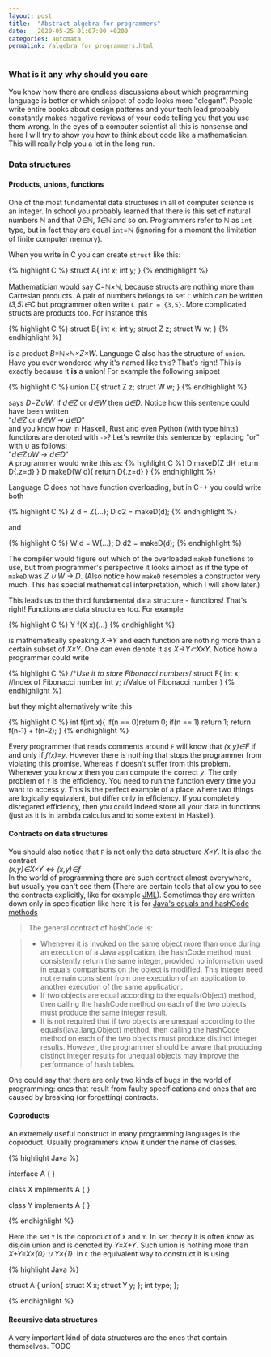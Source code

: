```yaml
---
layout: post
title:  "Abstract algebra for programmers"
date:   2020-05-25 01:07:00 +0200
categories: automata
permalink: /algebra_for_programmers.html
---
```


### What is it any why should you care

You know how there are endless discussions about which programming language is better or which snippet of code looks more "elegant". People write entire books about design patterns and your tech lead probably constantly makes negative reviews of your code telling you that you use them wrong. In the eyes of a computer scientist all this is nonsense and here I will try to show you how to think about code like a mathematician. This will really help you a lot in the long run.

### Data structures

#### Products, unions, functions

One of the most fundamental data structures in all of computer science is an integer. In school you probably learned that there is this set of natural numbers _&#8469;_ and that _0&isin;&#8469;_, _1&isin;&#8469;_ and so on. Programmers refer to _&#8469;_ as `int` type, but in fact they are equal `int`=_&#8469;_ (ignoring for a moment the limitation of finite computer memory). 

When you write in C you can create `struct` like this:

{% highlight C %}
struct A{
   int x;
   int y;
}
{% endhighlight %}

Mathematician would say _C=&#8469;&times;&#8469;_, because structs are nothing more than Cartesian products. A pair of numbers belongs to set `C` which can be written _(3,5)&isin;C_ but programmer often write `C pair = {3,5}`. More complicated structs are products too. For instance this

{% highlight C %}
struct B{
   int x;
   int y;
   struct Z z;
   struct W w;
}
{% endhighlight %}

is a product _B=&#8469;&times;&#8469;&times;Z&times;W_. Language C also has the structure of `union`. Have you ever wondered why it's named like this? That's right! This is exactly because it __is__ a union! For example the following snippet

{% highlight C %}
union D{
   struct Z z;
   struct W w;
}
{% endhighlight %}

says _D=Z&cup;W_. If _d&isin;Z_ or _d&isin;W_ then _d&isin;D_. Notice how this sentence could have been written  
"_d&isin;Z_ or _d&isin;W_ &rarr; _d&isin;D_"  
and you know how in Haskell, Rust and even Python (with type hints) functions are denoted with `->`? Let's rewrite this sentence by replacing "or" with &cup; as follows:  
"_d&isin;Z&cup;W_ &rarr; _d&isin;D_"  
A programmer would write this as:
{% highlight C %}
D makeD(Z d){ 
   return D{.z=d}
}
D makeD(W d){ 
   return D{.z=d}
}
{% endhighlight %}

Language C does not have function overloading, but in C++ you could write both

{% highlight C %}
Z d = Z{...};
D d2 = makeD(d);
{% endhighlight %}

and

{% highlight C %}
W d = W{...};
D d2 = makeD(d);
{% endhighlight %}

The compiler would figure out which of the overloaded `makeD` functions to use, but from programmer's perspective it looks almost as if the type of `makeD` was _Z &cup; W &rarr; D_. (Also notice how `makeD` resembles a constructor very much. This has special mathematical interpretation, which I will show later.)

This leads us to the third fundamental data structure - functions! That's right! Functions are data structures too. For example

{% highlight C %}
Y f(X x){...}
{% endhighlight %}

is mathematically speaking _X&rarr;Y_ and each function are nothing more than a certain subset of _X&times;Y_. One can even denote it as _X&rarr;Y&sub;X&times;Y_. Notice how a programmer could write

{% highlight C %}
/**Use it to store Fibonacci numbers*/
struct F{ 
   int x; //Index of Fibonacci number
   int y; //Value of Fibonacci number
}
{% endhighlight %}

but they might alternatively write this

{% highlight C %}
int f(int x){ 
   if(n == 0)return 0;
   if(n == 1) return 1;
   return f(n-1) + f(n-2);
}
{% endhighlight %}

Every programmer that reads comments around `F` will know that _(x,y)&isin;F_ if and only if _f(x)=y_. However there is nothing that stops the programmer from violating this promise. Whereas `f` doesn't suffer from this problem. Whenever you know _x_ then you can compute the correct _y_. The only problem of `f` is the efficiency. You need to run the function every time you want to access `y`. This is the perfect example of a place where two things are logically equivalent, but differ only in efficiency. If you completely disregared efficiency, then you could indeed store all your data in functions (just as it is in lambda calculus and to some extent in Haskell).

#### Contracts on data structures

You should also notice that `F` is not only the data structure _X&times;Y_. It is also the contract  
_(x,y)&isin;X&times;Y &hArr; (x,y)&isin;f_  
In the world of programming there are such contract almost everywhere, but usually you can't see them (There are certain tools that allow you to see the contracts explicitly, like for example [JML](/jml_intro.html)). Sometimes they are written down only in specification like here it is for [Java's equals and hashCode methods](https://docs.oracle.com/javase/7/docs/api/java/lang/Object.html)

> The general contract of hashCode is:

> - Whenever it is invoked on the same object more than once during an execution of a Java application, the hashCode method must consistently return the same integer, provided no information used in equals comparisons on the object is modified. This integer need not remain consistent from one execution of an application to another execution of the same application.
> - If two objects are equal according to the equals(Object) method, then calling the hashCode method on each of the two objects must produce the same integer result.
> - It is not required that if two objects are unequal according to the equals(java.lang.Object) method, then calling the hashCode method on each of the two objects must produce distinct integer results. However, the programmer should be aware that producing distinct integer results for unequal objects may improve the performance of hash tables.

One could say that there are only two kinds of bugs in the world of programming: ones that result from faulty specifications and ones that are caused by breaking (or forgetting) contracts.

#### Coproducts

An extremely useful construct in many programming languages is the coproduct. Usually programmers know it under the name of classes.

{% highlight Java %}

interface A { }

class X implements A { }

class Y implements A { }

{% endhighlight %}

Here the set `Y` is the coproduct of `X` and `Y`. In set theory it is often know as disjoin union and is denoted by _Y=X+Y_. Such union is nothing more than _X+Y=X&times;{0} &cup; Y&times;{1}_. In `C` the equivalent way to construct it is using

{% highlight Java %}

struct A {
   union{
      struct X x;
      struct Y y;
   };
   int type;
};

{% endhighlight %}



#### Recursive data structures

A very important kind of data structures are the ones that contain themselves. 
TODO





